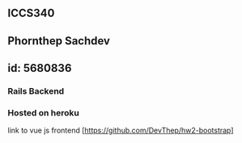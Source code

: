 ## ICCS340
## Phornthep Sachdev
## id: 5680836
### Rails Backend 
### Hosted on heroku

link to vue js frontend
[https://github.com/DevThep/hw2-bootstrap]